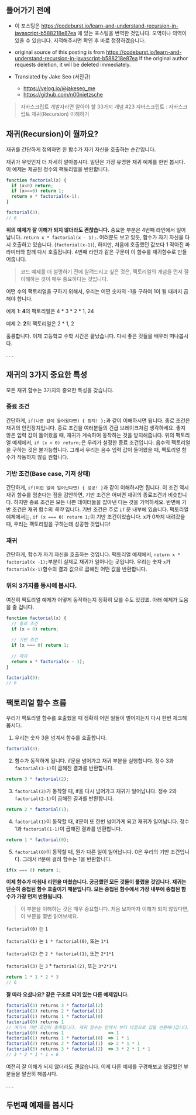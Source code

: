 ## 들어가기 전에

- 이 포스팅은 https://codeburst.io/learn-and-understand-recursion-in-javascript-b588218e87ea 에 있는 포스팅을 번역한 것입니다. 오역이나 의역이 있을 수 있습니다. 지적해주시면 확인 후 바로 정정하겠습니다.

- original source of this posting is from https://codeburst.io/learn-and-understand-recursion-in-javascript-b588218e87ea If the original author requests deletion, it will be deleted immediately.

- Translated by Jake Seo (서진규)

	- https://velog.io/@jakeseo_me
	- https://github.com/n00nietzsche

> 자바스크립트 개발자라면 알아야 할 33가지 개념 #23 자바스크립트 : 자바스크립트 재귀(Recursion) 이해하기

## 재귀(Recursion)이 뭘까요?

재귀를 간단하게 정의하면 한 함수가 자기 자신을 호출하는 순간입니다.

재귀가 무엇인지 더 자세히 알아봅시다. 일단은 가장 유명한 재귀 예제를 한번 봅시다. 이 예제는 제공된 정수의 팩토리얼을 반환합니다.

```js
function factorial(x) {
  if (x<0) return;
  if (x===0) return 1;
  return x * factorial(x-1);
}

factorial(3);
// 6
```

**위의 예제가 잘 이해가 되지 않더라도 괜찮습니다.** 중요한 부분은 4번째 라인에서 일어납니다. `return x * factorial(x - 1);`. 여러분도 보고 있듯, 함수가 자기 자신을 다시 호출하고 있습니다. (`factorial(x-1)`), 하지만, 처음에 호출했던 값보다 1 작아진 파라미터와 함께 다시 호출됩니다. 4번째 라인과 같은 구문이 이 함수를 재귀함수로 만들어줍니다.

> 코드 예제를 더 설명하기 전에 알려드리고 싶은 것은, 팩토리얼의 개념을 먼저 잘 이해하는 것이 매우 중요하다는 것입니다.

어떤 수의 팩토리얼을 구하기 위해서, 우리는 어떤 숫자의 -1을 구하여 1이 될 때까지 곱해야 합니다.

예제 1: **4**의 팩토리얼은 4 * 3 * 2 * 1, 24

예제 2: **2**의 팩토리얼은 2 * 1, 2

훌륭합니다. 이제 고등학교 수학 시간은 끝났습니다. 다시 좋은 것들을 배우러 떠나봅시다.

. . . 

## 재귀의 3가지 중요한 특성

모든 재귀 함수는 3가지의 중요한 특성을 갖습니다.

### 종료 조건

간단하게, `if(나쁜 값이 들어왔다면) { 정지! };`과 같이 이해하시면 됩니다. 종료 조건은 재귀의 안전장치입니다. 종료 조건을 여러분들의 긴급 브레이크처럼 생각하세요. 좋지 않은 입력 값이 들어왔을 때, 재귀가 계속하여 동작하는 것을 방지해줍니다. 위의 팩토리얼 예제에서, `if (x < 0) return;`은 우리가 설정한 종료 조건입니다. 음수의 팩토리얼을 구하는 것은 불가능합니다. 그래서 우리는 음수 입력 값이 들어왔을 때, 팩토리얼 함수가 작동하지 않길 원합니다.

### 기반 조건(Base case, 기저 상태)

간단하게, `if(이런 일이 일어난다면) { 성공! }`과 같이 이해하시면 됩니다. 이 조건 역시 재귀 함수를 멈춘다는 점을 감안하면, 기반 조건은 어쩌면 재귀의 종료조건과 비슷합니다. 하지만 종료 조건은 모든 나쁜 데이터들을 잡아낸 다는 것을 기억하세요. 반면에 기반 조건은 재귀 함수의 *목적* 입니다. 기반 조건은 주로 `if` 문 내부에 있습니다. 팩토리얼 예제에서는, `if (x === 0) return 1;`이 기반 조건이었습니다. x가 0까지 내려갔을 때, 우리는 팩토리얼을 구하는데 성공한 것입니다!

### 재귀

간단하게, 함수가 자기 자신을 호출하는 것입니다. 팩토리얼 예제에서, `return x * factorial(x -1);`부분이 실제로 재귀가 일어나는 곳입니다. 우리는 숫자 `x`가 `factorial(x-1)`함수의 결과 값으로 곱해진 어떤 값을 반환합니다.

### 위의 3가지를 동시에 봅시다.

여전히 팩토리얼 예제가 어떻게 동작하는지 정확히 모를 수도 있겠죠. 아래 예제가 도움을 줄 겁니다.

```js
function factorial(x) {
  // 종료 조건
  if (x < 0) return;
  
  // 기반 조건
  if (x === 0) return 1;
  
  // 재귀
  return x * factorial(x - 1);
}

factorial(3);
// 6
```

## 팩토리얼 함수 흐름

우리가 팩토리얼 함수를 호출했을 때 정확히 어떤 일들이 벌어지는지 다시 한번 체크해봅시다.

1. 우리는 숫자 3을 넘겨서 함수를 호출합니다.

```js
factorial(3);
```

2. 함수가 동작하게 됩니다. if문을 넘어가고 재귀 부분을 실행합니다. 정수 3과 `factorial(3-1)`이 곱해진 결과를 반환합니다.

```js
return 3 * factorial(2);
```

3. `factorial(2)`가 동작할 때, if을 다시 넘어가고 재귀가 일어납니다. 정수 2와 `factorial(2-1)`이 곱해진 결과를 반환합니다.

```js
return 2 * factorial(1);
```

4. `factorial(1)`이 동작할 때, if문이 또 한번 넘어가게 되고 재귀가 일어납니다. 정수 1과 `factorial(1-1)`이 곱해진 결과를 반환합니다.

```js
return 1 * factorial(0);
```

5. `factorial(0)`이 동작할 때, 뭔가 다른 일이 일어납니다. 0은 우리의 기반 조건입니다. 그래서 if문에 걸려 함수는 1을 반환합니다.

```js
if(x === 0) return 1;
```

**이제 함수가 마침내 리턴을 마쳤습니다. 궁금했던 모든 것들이 풀렸을 것입니다. 재귀는 단순히 중첩된 함수 호출이기 때문입니다. 모든 중첩된 함수에서 가장 내부에 중첩된 함수가 가장 먼저 반환됩니다.**

> 이 부분을 이해하는 것은 매우 중요합니다. 처음 보자마자 이해가 되지 않았다면, 이 부분을 몇번 읽어보세요.

`factorial(0)` 는 `1`

`factorial(1)` 는 `1 * factorial(0)`, 또는 `1*1`

`factorial(2)` 는 `2 * factorial(1)`, 또는 `2*1*1`

`factorial(3)` 는 `3` * `factorial(2)`, 또는 `3*2*1*1`

```js
return 1 * 1 * 2 * 3
// 6
```

**잘 따라 오셨나요? 같은 구조로 되어 있는 다른 예제입니다.**

```js
factorial(3) returns 3 * factorial(2)
factorial(2) returns 2 * factorial(1)
factorial(1) returns 1 * factorial(0)
factorial(0) returns 1
// 여기서 기반 조건이 충족됩니다. 재귀 함수는 안에서 부터 바깥으로 값을 반환해나갑니다.
factorial(0) returns 1                 => 1
factorial(1) returns 1 * factorial(0)  => 1 * 1
factorial(2) returns 2 * factorial(1)  => 2 * 1 * 1
factorial(3) returns 3 * factorial(2)  => 3 * 2 * 1 * 1
// 3 * 2 * 1 * 1 = 6
```

여전히 잘 이해가 되지 않더라도 괜찮습니다. 이제 다른 예제를 구경해보고 헷갈렸던 부분들을 말끔히 해봅시다.

. . .

## 두번째 예제를 봅시다

